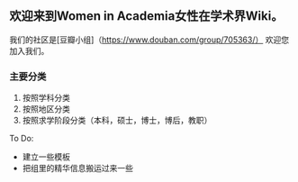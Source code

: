 ## 欢迎来到Women in Academia女性在学术界Wiki。
我们的社区是[豆瓣小组]（https://www.douban.com/group/705363/）
欢迎您加入我们。
### 主要分类
1. 按照学科分类
2. 按照地区分类
3. 按照求学阶段分类（本科，硕士，博士，博后，教职）

To Do:
- 建立一些模板
- 把组里的精华信息搬运过来一些
